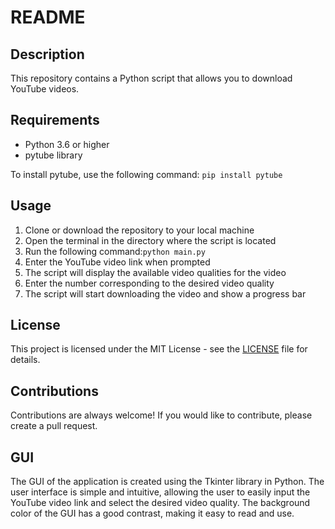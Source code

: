 # README

## Description

This repository contains a Python script that allows you to download YouTube videos. 

## Requirements

* Python 3.6 or higher
* pytube library

To install pytube, use the following command:
`pip install pytube`
## Usage

1. Clone or download the repository to your local machine
2. Open the terminal in the directory where the script is located
3. Run the following command:`python main.py`
4. Enter the YouTube video link when prompted
5. The script will display the available video qualities for the video
6. Enter the number corresponding to the desired video quality
7. The script will start downloading the video and show a progress bar

## License

This project is licensed under the MIT License - see the [LICENSE](LICENSE) file for details.

## Contributions

Contributions are always welcome! If you would like to contribute, please create a pull request.

## GUI
The GUI of the application is created using the Tkinter library in Python. The user interface is simple and intuitive, allowing the user to easily input the YouTube video link and select the desired video quality. The background color of the GUI has a good contrast, making it easy to read and use.
